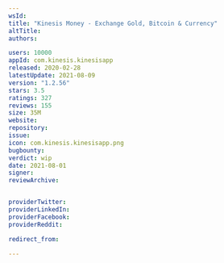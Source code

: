 ```yaml
---
wsId: 
title: "Kinesis Money - Exchange Gold, Bitcoin & Currency"
altTitle: 
authors:

users: 10000
appId: com.kinesis.kinesisapp
released: 2020-02-28
latestUpdate: 2021-08-09
version: "1.2.56"
stars: 3.5
ratings: 327
reviews: 155
size: 35M
website: 
repository: 
issue: 
icon: com.kinesis.kinesisapp.png
bugbounty: 
verdict: wip
date: 2021-08-01
signer: 
reviewArchive:


providerTwitter: 
providerLinkedIn: 
providerFacebook: 
providerReddit: 

redirect_from:

---
```



